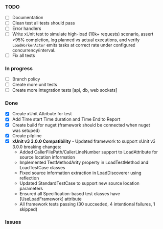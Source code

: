### TODO
- [ ] Documentation
- [ ] Clean test all tests should pass
- [ ] Error handlers 
- [ ] Write xUnit test to simulate high-load (10k+ requests) scenario, assert >95% completion, log planned vs actual executions, and verify `LoadWorkerActor` emits tasks at correct rate under configured concurrency/interval.
- [ ] Fix all tests
### In progress
- [ ] Branch policy
- [ ] Create more unit tests
- [ ] Create more integration tests [api, db, web sockets]
### Done
- [x] Create xUnit Attribute for test
- [x] Add Time start Time duration and Time End to Report
- [x] Create build for nuget (framework should be connected when nuget was setuped)
- [x] Create pilpline
- [x] **xUnit v3 3.0.0 Compatibility** - Updated framework to support xUnit v3 3.0.0 breaking changes:
  - Added CallerFilePath/CallerLineNumber support to LoadAttribute for source location information
  - Implemented TestMethodArity property in LoadTestMethod and LoadTestCase classes
  - Fixed source information extraction in LoadDiscoverer using reflection
  - Updated StandardTestCase to support new source location parameters
  - Ensured all Specification-based test classes have [UseLoadFramework] attribute
  - All framework tests passing (30 succeeded, 4 intentional failures, 1 skipped)
### Issues